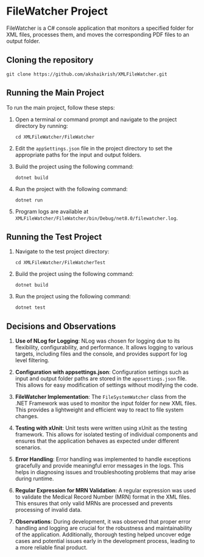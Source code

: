 # FileWatcher Project

FileWatcher is a C# console application that monitors a specified folder for XML files, processes them, and moves the corresponding PDF files to an output folder.

## Cloning the repository
```
git clone https://github.com/akshaikrish/XMLFileWatcher.git
```
## Running the Main Project

To run the main project, follow these steps:

1. Open a terminal or command prompt and navigate to the project directory by running:
    ```
    cd XMLFileWatcher/FileWatcher
    ```
2. Edit the `appSettings.json` file in the project directory to set the appropriate paths for the input and output folders.


3. Build the project using the following command:
    ```
    dotnet build
    ```

4. Run the project with the following command:
    ```
    dotnet run
    ```
5. Program logs are available at `XMLFileWatcher/FileWatcher/bin/Debug/net8.0/filewatcher.log`.
    

## Running the Test Project

1. Navigate to the test project directory:
    ```
    cd XMLFileWatcher/FileWatcherTest
    ```

2. Build the project using the following command:
    ```
    dotnet build
    ```

3. Run the project using the following command:
    ```
    dotnet test
    ```

## Decisions and Observations

1. **Use of NLog for Logging**: NLog was chosen for logging due to its flexibility, configurability, and performance. It allows logging to various targets, including files and the console, and provides support for log level filtering.


2. **Configuration with appsettings.json**: Configuration settings such as input and output folder paths are stored in the `appsettings.json` file. This allows for easy modification of settings without modifying the code.


3. **FileWatcher Implementation**: The `FileSystemWatcher` class from the .NET Framework was used to monitor the input folder for new XML files. This provides a lightweight and efficient way to react to file system changes.


4. **Testing with xUnit**: Unit tests were written using xUnit as the testing framework. This allows for isolated testing of individual components and ensures that the application behaves as expected under different scenarios.


5. **Error Handling**: Error handling was implemented to handle exceptions gracefully and provide meaningful error messages in the logs. This helps in diagnosing issues and troubleshooting problems that may arise during runtime.


6. **Regular Expression for MRN Validation**: A regular expression was used to validate the Medical Record Number (MRN) format in the XML files. This ensures that only valid MRNs are processed and prevents processing of invalid data.


7. **Observations**: During development, it was observed that proper error handling and logging are crucial for the robustness and maintainability of the application. Additionally, thorough testing helped uncover edge cases and potential issues early in the development process, leading to a more reliable final product.

